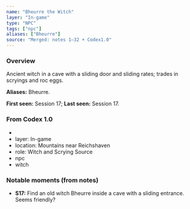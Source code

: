 ```yaml
---
name: "Bheurre the Witch"
layer: "In-game"
type: "NPC"
tags: ["npc"]
aliases: ["Bheurre"]
source: "Merged: notes 1–32 + Codex1.0"
---
```

### Overview
Ancient witch in a cave with a sliding door and sliding rates; trades in scryings and roc eggs.

**Aliases:** Bheurre.

**First seen:** Session 17; **Last seen:** Session 17.

### From Codex 1.0
- 
- layer: In-game
- location: Mountains near Reichshaven
- role: Witch and Scrying Source
- npc
- witch

### Notable moments (from notes)
- **S17:** Find an old witch Bheurre inside a cave with a sliding entrance. Seems friendly?

